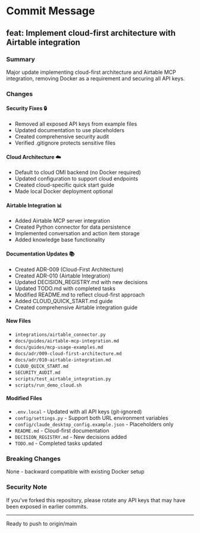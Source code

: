 # Commit Message

## feat: Implement cloud-first architecture with Airtable integration

### Summary
Major update implementing cloud-first architecture and Airtable MCP integration, removing Docker as a requirement and securing all API keys.

### Changes

#### Security Fixes 🔒
- Removed all exposed API keys from example files
- Updated documentation to use placeholders
- Created comprehensive security audit
- Verified .gitignore protects sensitive files

#### Cloud Architecture ☁️
- Default to cloud OMI backend (no Docker required)
- Updated configuration to support cloud endpoints
- Created cloud-specific quick start guide
- Made local Docker deployment optional

#### Airtable Integration 📊
- Added Airtable MCP server integration
- Created Python connector for data persistence
- Implemented conversation and action item storage
- Added knowledge base functionality

#### Documentation Updates 📚
- Created ADR-009 (Cloud-First Architecture)
- Created ADR-010 (Airtable Integration)
- Updated DECISION_REGISTRY.md with new decisions
- Updated TODO.md with completed tasks
- Modified README.md to reflect cloud-first approach
- Added CLOUD_QUICK_START.md guide
- Created comprehensive Airtable integration guide

#### New Files
- `integrations/airtable_connector.py`
- `docs/guides/airtable-mcp-integration.md`
- `docs/guides/mcp-usage-examples.md`
- `docs/adr/009-cloud-first-architecture.md`
- `docs/adr/010-airtable-integration.md`
- `CLOUD_QUICK_START.md`
- `SECURITY_AUDIT.md`
- `scripts/test_airtable_integration.py`
- `scripts/run_demo_cloud.sh`

#### Modified Files
- `.env.local` - Updated with all API keys (git-ignored)
- `config/settings.py` - Support both URL environment variables
- `config/claude_desktop_config.example.json` - Placeholders only
- `README.md` - Cloud-first documentation
- `DECISION_REGISTRY.md` - New decisions added
- `TODO.md` - Completed tasks updated

### Breaking Changes
None - backward compatible with existing Docker setup

### Security Note
If you've forked this repository, please rotate any API keys that may have been exposed in earlier commits.

---
Ready to push to origin/main